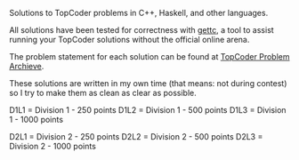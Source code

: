 Solutions to TopCoder problems in C++, Haskell, and other languages.

All solutions have been tested for correctness with [gettc](https://github.com/seri/gettc), a tool to assist running your TopCoder solutions without the official online arena.

The problem statement for each solution can be found at [TopCoder Problem Archieve](http://community.topcoder.com/tc?module=ProblemArchive). 

These solutions are written in my own time (that means: not during contest) so I try to make them as clean as clear as possible.

D1L1 = Division 1 - 250 points
D1L2 = Division 1 - 500 points
D1L3 = Division 1 - 1000 points

D2L1 = Division 2 - 250 points
D2L2 = Division 2 - 500 points
D2L3 = Division 2 - 1000 points
